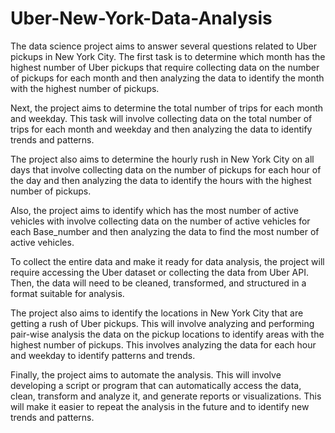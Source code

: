 # Uber-New-York-Data-Analysis
The data science project aims to answer several questions related to Uber pickups in New York City. The first task is to determine which month has the highest number of Uber pickups that require collecting data on the number of pickups for each month and then analyzing the data to identify the month with the highest number of pickups.

Next, the project aims to determine the total number of trips for each month and weekday. This task will involve collecting data on the total number of trips for each month and weekday and then analyzing the data to identify trends and patterns.

The project also aims to determine the hourly rush in New York City on all days that involve collecting data on the number of pickups for each hour of the day and then analyzing the data to identify the hours with the highest number of pickups.

Also, the project aims to identify which has the most number of active vehicles with involve collecting data on the number of active vehicles for each Base_number and then analyzing the data to find the most number of active vehicles.

To collect the entire data and make it ready for data analysis, the project will require accessing the Uber dataset or collecting the data from Uber API. Then, the data will need to be cleaned, transformed, and structured in a format suitable for analysis.

The project also aims to identify the locations in New York City that are getting a rush of Uber pickups. This will involve analyzing and performing pair-wise analysis the data on the pickup locations to identify areas with the highest number of pickups. This involves analyzing the data for each hour and weekday to identify patterns and trends.

Finally, the project aims to automate the analysis. This will involve developing a script or program that can automatically access the data, clean, transform and analyze it, and generate reports or visualizations. This will make it easier to repeat the analysis in the future and to identify new trends and patterns.
